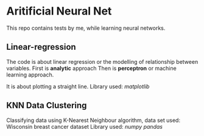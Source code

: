 # Aritificial Neural Net

This repo contains tests by me, while learning neural networks.

## Linear-regression
The code is about linear regression or the modelling of relationship between variables.
First is **analytic** approach
Then is **perceptron** or machine learning approach.

It is about plotting a straight line.
Library used: *matplotlib*

## KNN Data Clustering
Classifying data using K-Nearest Neighbour algorithm, data set used: Wisconsin breast cancer dataset
Library used: *numpy*
              *pandas*
